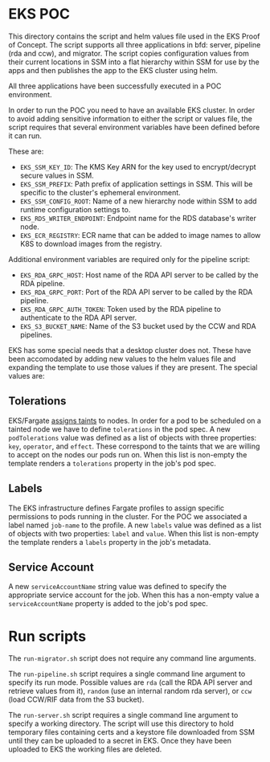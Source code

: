 # EKS POC

This directory contains the script and helm values file used in the EKS Proof of Concept.
The script supports all three applications in bfd: server, pipeline (rda and ccw), and migrator.
The script copies configuration values from their current locations in SSM into a flat hierarchy
within SSM for use by the apps and then publishes the app to the EKS cluster using helm.

All three applications have been successfully executed in a POC environment.

In order to run the POC you need to have an available EKS cluster.
In order to avoid adding sensitive information to either the script or values
file, the script requires that several environment variables have been defined
before it can run.

These are:

- `EKS_SSM_KEY_ID`: The KMS Key ARN for the key used to encrypt/decrypt secure values in SSM.
- `EKS_SSM_PREFIX`: Path prefix of application settings in SSM.  This will be specific to the cluster's ephemeral environment.
- `EKS_SSM_CONFIG_ROOT`: Name of a new hierarchy node within SSM to add runtime configuration settings to.
- `EKS_RDS_WRITER_ENDPOINT`: Endpoint name for the RDS database's writer node.
- `EKS_ECR_REGISTRY`: ECR name that can be added to image names to allow K8S to download images from the registry.

Additional environment variables are required only for the pipeline script:

- `EKS_RDA_GRPC_HOST`: Host name of the RDA API server to be called by the RDA pipeline.
- `EKS_RDA_GRPC_PORT`: Port of the RDA API server to be called by the RDA pipeline.
- `EKS_RDA_GRPC_AUTH_TOKEN`: Token used by the RDA pipeline to authenticate to the RDA API server.
- `EKS_S3_BUCKET_NAME`: Name of the S3 bucket used by the CCW and RDA pipelines.

EKS has some special needs that a desktop cluster does not.
These have been accomodated by adding new values to the helm values file and expanding the template to use those values if they are present.  The special values are:

## Tolerations

EKS/Fargate [assigns taints](https://docs.aws.amazon.com/eks/latest/userguide/node-taints-managed-node-groups.html) to nodes.
In order for a pod to be scheduled on a tainted node we have to define `tolerations` in the pod spec.
A new `podTolerations` value was defined as a list of objects with three properties: `key`, `operator`, and `effect`.
These correspond to the taints that we are willing to accept on the nodes our pods run on.
When this list is non-empty the template renders a `tolerations` property in the job's pod spec.

## Labels

The EKS infrastructure defines Fargate profiles to assign specific permissions to pods running in the cluster.
For the POC we associated a label named `job-name` to the profile.
A new `labels` value was defined as a list of objects with two properties: `label` and `value`.
When this list is non-empty the template renders a `labels` property in the job's metadata.

## Service Account

A new `serviceAccountName` string value was defined to specify the appropriate service account for the job.
When this has a non-empty value a `serviceAccountName` property is added to the job's pod spec.

# Run scripts

The `run-migrator.sh` script does not require any command line arguments.

The `run-pipeline.sh` script requires a single command line argument to specify its run mode.  Possible values are `rda` (call the RDA API server and retrieve values from it), `random` (use an internal random rda server), or `ccw` (load CCW/RIF data from the S3 bucket).

The `run-server.sh` script requires a single command line argument to specify a working directory.  The script will use this directory to hold temporary files containing certs and a keystore file downloaded from SSM until they can be uploaded to a secret in EKS.  Once they have been uploaded to EKS the working files are deleted.
